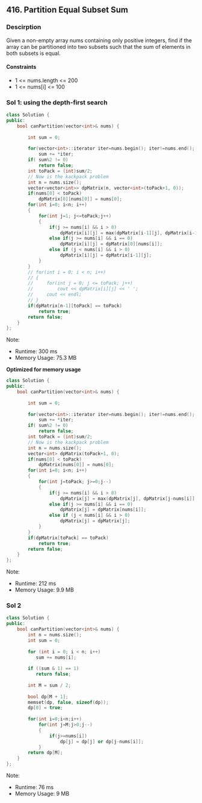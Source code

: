 ## 416. Partition Equal Subset Sum

### Descirption 
Given a non-empty array nums containing only positive integers, find if the array can be partitioned into two subsets such that the sum of elements in both subsets is equal.

#### Constraints
- 1 <= nums.length <= 200 
- 1 <= nums[i] <= 100

### Sol 1: using the depth-first search

```C++
class Solution {
public:
    bool canPartition(vector<int>& nums) {
        
        int sum = 0;
        
        for(vector<int>::iterator iter=nums.begin(); iter!=nums.end(); iter++)
            sum += *iter;
        if( sum%2 != 0)
            return false;
        int toPack = (int)sum/2;
        // Now is the kackpack problem
        int n = nums.size();
        vector<vector<int>> dpMatrix(n, vector<int>(toPack+1, 0));
        if(nums[0] < toPack)
            dpMatrix[0][nums[0]] = nums[0];
        for(int i=0; i<n; i++)
        {
            for(int j=1; j<=toPack;j++)
            {
                if(j >= nums[i] && i > 0)
                    dpMatrix[i][j] = max(dpMatrix[i-1][j], dpMatrix[i-1][j-nums[i]] + nums[i]);
                else if(j >= nums[i] && i == 0)
                    dpMatrix[i][j] = dpMatrix[0][nums[i]];
                else if (j < nums[i] && i > 0)
                    dpMatrix[i][j] = dpMatrix[i-1][j];
            }
        }
        // for(int i = 0; i < n; i++)
        // {
        //     for(int j = 0; j <= toPack; j++)
        //         cout << dpMatrix[i][j] << ' ';
        //     cout << endl;
        // }
        if(dpMatrix[n-1][toPack] == toPack)
            return true;
        return false;
    }
};
```
Note:
- Runtime: 300 ms
- Memory Usage: 75.3 MB

**Optimized for memory usage**
```C++
class Solution {
public:
    bool canPartition(vector<int>& nums) {
        
        int sum = 0;
        
        for(vector<int>::iterator iter=nums.begin(); iter!=nums.end(); iter++)
            sum += *iter;
        if( sum%2 != 0)
            return false;
        int toPack = (int)sum/2;
        // Now is the kackpack problem
        int n = nums.size();
        vector<int> dpMatrix(toPack+1, 0);
        if(nums[0] < toPack)
            dpMatrix[nums[0]] = nums[0];
        for(int i=0; i<n; i++)
        {
            for(int j=toPack; j>=0;j--)
            {
                if(j >= nums[i] && i > 0)
                    dpMatrix[j] = max(dpMatrix[j], dpMatrix[j-nums[i]] + nums[i]);
                else if(j >= nums[i] && i == 0)
                    dpMatrix[j] = dpMatrix[nums[i]];
                else if (j < nums[i] && i > 0)
                    dpMatrix[j] = dpMatrix[j];
            }
        }
        if(dpMatrix[toPack] == toPack)
            return true;
        return false;
    }
};
```
Note:
- Runtime: 212 ms
- Memory Usage: 9.9 MB



### Sol 2  
```C++
class Solution {
public:
    bool canPartition(vector<int>& nums) {
        int n = nums.size();
        int sum = 0;
        
        for (int i = 0; i < n; i++) 
           sum += nums[i];
        
        if ((sum & 1) == 1) 
           return false;
        
        int M = sum / 2;
        
        bool dp[M + 1];
        memset(dp, false, sizeof(dp));
        dp[0] = true;
        
        for(int i=0;i<n;i++)
            for(int j=M;j>0;j--)
            {
                if(j>=nums[i])
                    dp[j] = dp[j] or dp[j-nums[i]];
            }        
        return dp[M];
    }
};
```
Note:
- Runtime: 76 ms
- Memory Usage: 9 MB
